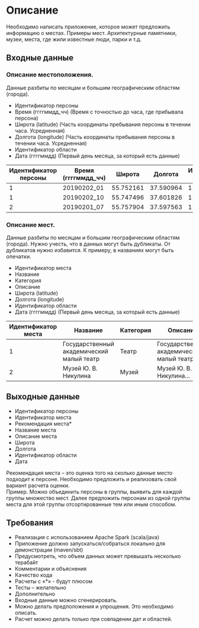 # Описание
Необходимо написать приложение, которое может предложить информацию о местах. Примеры мест. Архитектурные памятники, музеи, места, где жили известные люди, парки и т.д. 
## Входные данные
### Описание местоположения. 
Данные разбиты по месяцам и большим географическим областям (города).
* Идентификатор персоны
* Время (ггггммдд_чч) (Время с точностью до часа, где прибывала персона)
* Широта (latitude) (Часть координаты пребывания персоны в течении часа. Усредненная)
* Долгота (longitude) (Часть координаты пребывания персоны в течении часа. Усредненная)
* Идентификатор области
* Дата (ггггммдд) (Первый день месяца, за который есть данные)

| Идентификатор персоны | Время (ггггммдд_чч) | Широта | Долгота | Идентификатор области | Дата |
| --- | --- | --- | --- | --- | --- |
| 1 | 20190202_01 | 55.752161 | 37.590964 | 1 | 20190201 |
| 1 | 20190202_10 | 55.747496 | 37.601826 | 1 | 20190201 |
| 2 | 20190201_07 | 55.757904 | 37.597563 | 1 | 20190201 |
### Описание мест. 
Данные разбиты по месяцам и большим географическим областям (города). 
Нужно учесть, что в данных могут быть дубликаты. От дубликатов нужно избавится. К примеру, в названиях могут быть опечатки.
* Идентификатор места
* Название
* Категория
* Описание
* Широта (latitude)
* Долгота (longitude)
* Идентификатор области
* Дата (ггггммдд) (Первый день месяца, за который есть данные)

| Идентификатор места | Название | Категория | Описание | Широта | Долгота | Идентификатор области | Дата |
| --- | --- | --- | --- | --- | --- | --- | --- |
| 1 | Государственный академический малый театр | Театр | Государственный академический малый театр… | 55.760176 | 37.619699 | 1 | 20190201 |
| 2 | Музей Ю. В. Никулина | Музей | Музей Ю. В. Никулина… | 55.757666 | 37.634706 | 1 | 20190201 |
## Выходные данные
* Идентификатор персоны
* Идентификатор места
* Рекомендация места*
* Название места
* Описание места
* Широта
* Долгота
* Идентификатор области
* Дата

Рекомендация места – это оценка того на сколько данные место подходит к персоне. Необходимо предложить и реализовать свой вариант расчета оценки.  
Пример. Можно объединить персоны в группы, выявить для каждой группы множество мест. Далее предложить персонам из одной группы места для этой группы отсортированные тем или иным способом.
## Требования
* Реализация с использованием Apache Spark (scala/java)
* Приложение должно запускаться/собраться локально для демонстрации (maven/sbt)
* Предусмотреть, что объем данных может превышать несколько терабайт
* Комментарии и объяснения
* Качество кода
* Расчеты с «*» - будут плюсом
* Тесты – желательно
* Дополнительно
* Входные данные можно сгенерировать.
* Можно делать предположения и упрощения. Это необходимо описать.
* Расчет можно делать только при совпадении дат и областей.